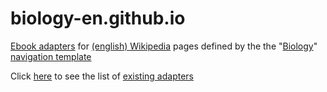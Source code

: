 # biology-en.github.io
[Ebook adapters](https://efpedia.github.io) for [(english) Wikipedia](https://en.wikipedia.org/wiki/English_Wikipedia) pages defined by the the "[Biology](https://en.wikipedia.org/wiki/Template:Biology_nav)" [navigation template](https://en.wikipedia.org/wiki/Wikipedia:Navigation_template)

Click [here](https://biology-en.github.io) to see the list of [existing adapters](https://biology-en.github.io)
